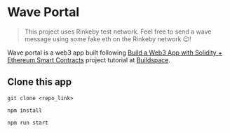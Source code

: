 # Wave Portal

> This project uses Rinkeby test network. Feel free to send a wave message using some fake eth on the Rinkeby network 😉! 

Wave portal is a web3 app built following [Build a Web3 App with Solidity + Ethereum Smart Contracts](https://buildspace.so/solidity) project tutorial at [Buildspace](https://buildspace.so/).

## Clone this app 
```
git clone <repo_link>

npm install

npm run start
```
